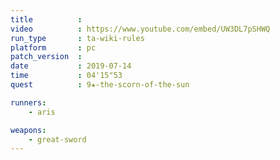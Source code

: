 ```yaml
---
title          :
video          : https://www.youtube.com/embed/UW3DL7pSHWQ
run_type       : ta-wiki-rules
platform       : pc
patch_version  : 
date           : 2019-07-14
time           : 04'15"53
quest          : 9★-the-scorn-of-the-sun

runners:
    - aris

weapons:
    - great-sword
---
```

